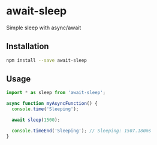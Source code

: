 # await-sleep

Simple sleep with async/await

## Installation

```bash
npm install --save await-sleep
```

## Usage

```js
import * as sleep from 'await-sleep';

async function myAsyncFunction() {
  console.time('Sleeping');

  await sleep(1500);

  console.timeEnd('Sleeping'); // Sleeping: 1507.180ms
}

```
